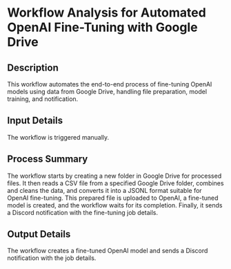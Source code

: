 # Workflow Analysis for Automated OpenAI Fine-Tuning with Google Drive

## Description
This workflow automates the end-to-end process of fine-tuning OpenAI models using data from Google Drive, handling file preparation, model training, and notification.

## Input Details
The workflow is triggered manually.

## Process Summary
The workflow starts by creating a new folder in Google Drive for processed files. It then reads a CSV file from a specified Google Drive folder, combines and cleans the data, and converts it into a JSONL format suitable for OpenAI fine-tuning. This prepared file is uploaded to OpenAI, a fine-tuned model is created, and the workflow waits for its completion. Finally, it sends a Discord notification with the fine-tuning job details.

## Output Details
The workflow creates a fine-tuned OpenAI model and sends a Discord notification with the job details.
